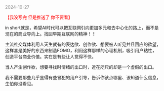 
<span style="color: gray;">2024-10-27</span>

<span style="color: red;">【我没写完 但是推送了 你不要看】</span>

in short就是，希望AI时代可以把互联网引向更加多元和去中心化的路上，而不是现在的商业导向上。找回早期互联网的精神！！

主流社交媒体利用人天生就有的表达欲、创作欲、想要被人听见并且回应的欲望，这样甚是美好的东西来制造FOMO，利用这样那样的心理机制，吸引用户粘性，创造平台商业价值。实在是有些让人觉得不快。

当人产生创作欲，想要寻找时情绪的出口时，近在咫尺的却是一个虚假的出口。

我不需要那些几乎显得有些冒犯的用户引导，告诉你该点哪里、该知道什么信息，生怕你没看见。
